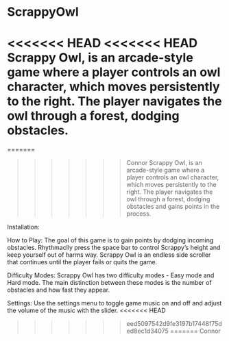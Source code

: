 # ScrappyOwl
<<<<<<< HEAD
<<<<<<< HEAD
Scrappy Owl, is an arcade-style game where a player controls an owl character, which moves persistently to the right. The player navigates the owl through a forest, dodging obstacles. 
=======
=======
>>>>>>> Connor
Scrappy Owl, is an arcade-style game where a player controls an owl character, which moves persistently to the right. The player navigates the owl through a forest, dodging obstacles and gains points in the process. 

Installation: 

How to Play: The goal of this game is to gain points by dodging incoming obstacles. Rhythmaclly press the space bar to control Scrappy’s height and keep yourself out of harms way. Scrappy Owl is an endless side scroller that continues until the player fails or quits the game.

Difficulty Modes: Scrappy Owl has two difficulty modes - Easy mode and Hard mode. The main distinction between these modes is the number of obstacles and how fast they appear. 

Settings: Use the settings menu to toggle game music on and off and adjust the volume of the music with the slider. 
<<<<<<< HEAD
>>>>>>> eed5097542d9fe3197b17448f75ded8ec1d34075
=======
>>>>>>> Connor
